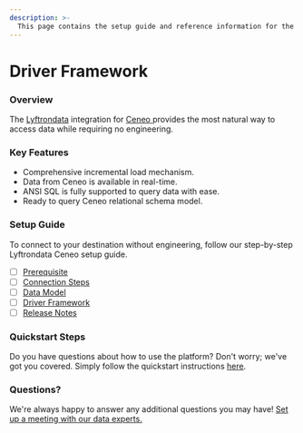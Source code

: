 ```yaml
---
description: >-
  This page contains the setup guide and reference information for the Ceneo source connector.
---
```


# Driver Framework

### Overview

The [Lyftrondata](https://www.lyftrondata.com/) integration for [Ceneo](https://www.lyftrondata.com/integration/ceneo/)[ ](https://www.lyftrondata.com/integration/ceneo/)provides the most natural way to access data while requiring no engineering.

### Key Features

* Comprehensive incremental load mechanism.
* Data from Ceneo is available in real-time.&#x20;
* ANSI SQL is fully supported to query data with ease.
* Ready to query Ceneo relational schema model.

### Setup Guide

To connect to your destination without engineering, follow our step-by-step Lyftrondata Ceneo setup guide.

* [ ] [Prerequisite](../../marketing-analytics/ceneo/prerequisite.md)
* [ ] [Connection Steps](../../marketing-analytics/ceneo/connection-steps.md)
* [ ] [Data Model](../../marketing-analytics/ceneo/data-model/)
* [ ] [Driver Framework](../../marketing-analytics/ceneo/driver-framework/)
* [ ] [Release Notes](../../marketing-analytics/ceneo/release-notes.md)

### Quickstart Steps

Do you have questions about how to use the platform? Don't worry; we've got you covered. Simply follow the quickstart instructions [here](../../../quickstart-steps.md).

### Questions? <a href="#questions" id="questions"></a>

We're always happy to answer any additional questions you may have! [Set up a meeting with our data experts.](https://www.lyftrondata.com/book-a-meeting/)


